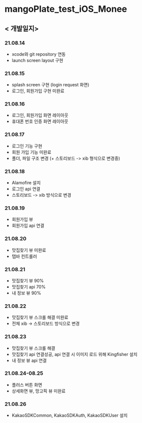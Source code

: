 # mangoPlate_test_iOS_Monee

## < 개발일지>

### 21.08.14
+ xcode와 git repository 연동
+ launch screen layout 구현

### 21.08.15
+ splash screen 구현 (login request 화면)
+ 로그인, 회원가입 구현 미완료

### 21.08.16
+ 로그인, 회원가입 화면 레이아웃
+ 휴대폰 번호 인증 화면 레이아웃

### 21.08.17
+ 로그인 기능 구현
+ 회원 가입 기능 미완료
+ 폴더, 파일 구조 변경 (+ 스토리보드 -> xib 형식으로 변경중)

### 21.08.18
+ Alamofire 설치
+ 로그인 api 연결
+ 스토리보드 -> xib 방식으로 변경

### 21.08.19
+ 회원가입 뷰
+ 회원가입 api 연결

### 21.08.20
+ 맛집찾기 뷰 미완료
+ 탭바 컨트롤러

### 21.08.21
+ 맛집찾기 뷰 90%
+ 맛집찾기 api 70%
+ 내 정보 뷰 90%

### 21.08.22
+ 맛집찾기 뷰 스크롤 해결 미완료
+ 전체 xib -> 스토리보드 방식으로 변경

### 21.08.23
+ 맛집찾기 뷰 스크롤 해결
+ 맛집찾기 api 연결성공, api 연결 시 이미지 로드 위해 Kingfisher 설치
+ 내 정보 뷰 api 연결

### 21.08.24-08.25
+ 플러스 버튼 화면
+ 상세화면 뷰, 망고픽 뷰 미완료

### 21.08.26
+ KakaoSDKCommon, KakaoSDKAuth, KakaoSDKUser 설치
